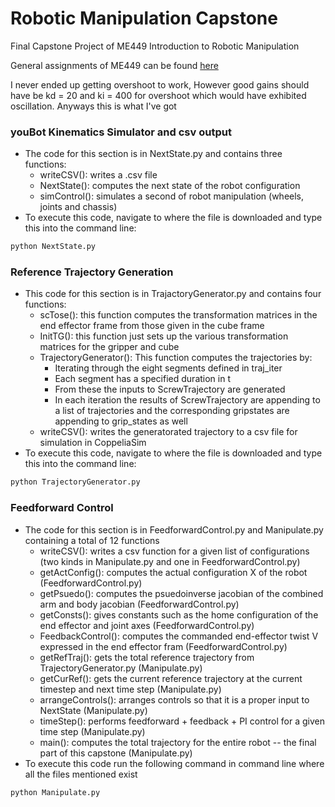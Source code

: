 # Robotic Manipulation Capstone
Final Capstone Project of ME449 Introduction to Robotic Manipulation

General assignments of ME449 can be found [here](https://github.com/S-odland/ME449-RoboticManipulation)

I never ended up getting overshoot to work, However good gains should have be kd = 20 and ki = 400 for overshoot which would have exhibited oscillation. Anyways this is what I've got

### youBot Kinematics Simulator and csv output
* The code for this section is in NextState.py and contains three functions:
  * writeCSV(): writes a .csv file
  * NextState(): computes the next state of the robot configuration
  * simControl(): simulates a second of robot manipulation (wheels, joints and chassis)
* To execute this code, navigate to where the file is downloaded and type this into the command line:

```python
python NextState.py
```

### Reference Trajectory Generation
* This code for this section is in TrajactoryGenerator.py and contains four functions:
  * scTose(): this function computes the transformation matrices in the end effector frame from those given in the cube frame
  * InitTG(): this function just sets up the various transformation matrices for the gripper and cube
  * TrajectoryGenerator(): This function computes the trajectories by:
    * Iterating through the eight segments defined in traj_iter
    * Each segment has a specified duration in t
    * From these the inputs to ScrewTrajectory are generated
    * In each iteration the results of ScrewTrajectory are appending to a list of trajectories and the corresponding gripstates are appending to grip_states as well
  * writeCSV(): writes the generatorated trajectory to a csv file for simulation in CoppeliaSim
* To execute this code, navigate to where the file is downloaded and type this into the command line:
  
```python
python TrajectoryGenerator.py
```  
### Feedforward Control
* The code for this section is in FeedforwardControl.py and Manipulate.py containing a total of 12 functions
   * writeCSV(): writes a csv function for a given list of configurations (two kinds in Manipulate.py and one in FeedforwardControl.py)
   * getActConfig(): computes the actual configuration X of the robot (FeedforwardControl.py)
   * getPsuedo(): computes the psuedoinverse jacobian of the combined arm and body jacobian (FeedforwardControl.py)
   * getConsts(): gives constants such as the home configuration of the end effector and joint axes (FeedforwardControl.py)
   * FeedbackControl(): computes the commanded end-effector twist V expressed in the end effector fram (FeedforwardControl.py)
   * getRefTraj(): gets the total reference trajectory from TrajectoryGenerator.py (Manipulate.py)
   * getCurRef(): gets the current reference trajectory at the current timestep and next time step (Manipulate.py)
   * arrangeControls(): arranges controls so that it is a proper input to NextState (Manipulate.py)
   * timeStep(): performs feedforward + feedback + PI control for a given time step (Manipulate.py)
   * main(): computes the total trajectory for the entire robot -- the final part of this capstone (Manipulate.py)
* To execute this code run the following command in command line where all the files mentioned exist

```python
python Manipulate.py
```

